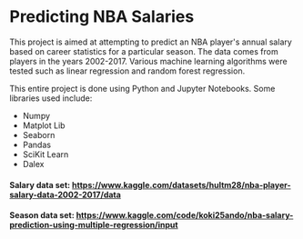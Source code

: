 # Predicting NBA Salaries

This project is aimed at attempting to predict an NBA player's annual salary based on career statistics for a particular season. The data comes from players in the years 2002-2017. Various machine learning algorithms were tested such as linear regression and random forest regression. 

This entire project is done using Python and Jupyter Notebooks. Some libraries used include:
- Numpy
- Matplot Lib
- Seaborn
- Pandas
- SciKit Learn
- Dalex

#### Salary data set: https://www.kaggle.com/datasets/hultm28/nba-player-salary-data-2002-2017/data
#### Season data set: https://www.kaggle.com/code/koki25ando/nba-salary-prediction-using-multiple-regression/input

